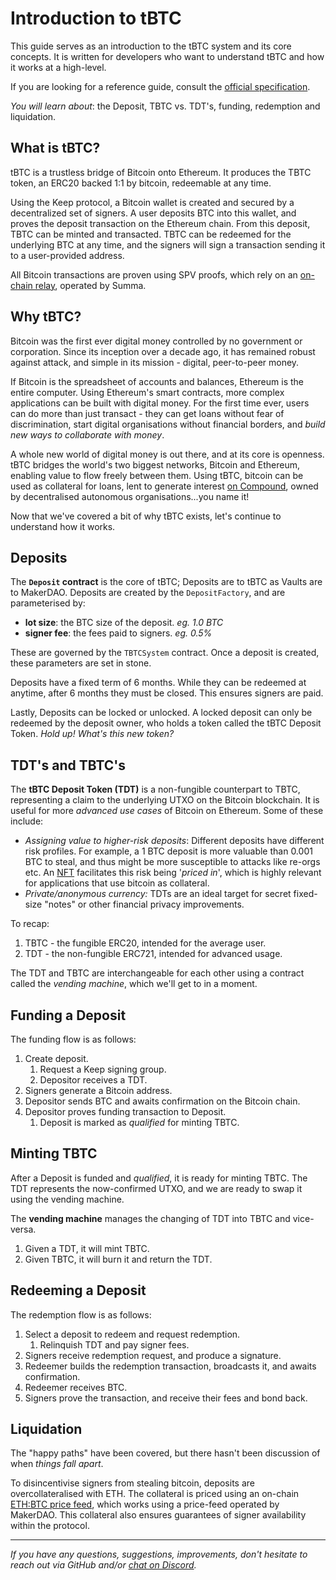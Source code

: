 # Introduction to tBTC

This guide serves as an introduction to the tBTC system and its core concepts. It is written for developers who want to understand tBTC and how it works at a high-level.

If you are looking for a reference guide, consult the [official specification](http://docs.keep.network/tbtc/).

*You will learn about*: the Deposit, TBTC vs. TDT's, funding, redemption and liquidation.

## What is tBTC?

tBTC is a trustless bridge of Bitcoin onto Ethereum. It produces the TBTC token, an ERC20 backed 1:1 by bitcoin, redeemable at any time. 

Using the Keep protocol, a Bitcoin wallet is created and secured by a decentralized set of signers. A user deposits BTC into this wallet, and proves the deposit transaction on the Ethereum chain. From this deposit, TBTC can be minted and transacted. TBTC can be redeemed for the underlying BTC at any time, and the signers will sign a transaction sending it to a user-provided address.

All Bitcoin transactions are proven using SPV proofs, which rely on an [on-chain relay](https://github.com/summa-tx/relays), operated by Summa.

## Why tBTC?

Bitcoin was the first ever digital money controlled by no government or corporation. Since its inception over a decade ago, it has remained robust against attack, and simple in its mission - digital, peer-to-peer money.

If Bitcoin is the spreadsheet of accounts and balances, Ethereum is the entire computer. Using Ethereum's smart contracts, more complex applications can be built with digital money. For the first time ever, users can do more than just transact - they can get loans without fear of discrimination, start digital organisations without financial borders, and *build new ways to collaborate with money*. 

A whole new world of digital money is out there, and at its core is openness. tBTC bridges the world's two biggest networks, Bitcoin and Ethereum, enabling value to flow freely between them. Using tBTC, bitcoin can be used as collateral for loans, lent to generate interest [on Compound](https://compound.finance/), owned by decentralised autonomous organisations...you name it!

Now that we've covered a bit of why tBTC exists, let's continue to understand how it works.

## Deposits 

The **`Deposit` contract** is the core of tBTC; Deposits are to tBTC as Vaults are to MakerDAO. Deposits are created by the `DepositFactory`, and are parameterised by:

* **lot size**: the BTC size of the deposit. *eg. 1.0 BTC*
* **signer fee**: the fees paid to signers. *eg. 0.5%*

These are governed by the `TBTCSystem` contract. Once a deposit is created, these parameters are set in stone.

Deposits have a fixed term of 6 months. While they can be redeemed at anytime, after 6 months they must be closed. This ensures signers are paid.

Lastly, Deposits can be locked or unlocked. A locked deposit can only be redeemed by the deposit owner, who holds a token called the tBTC Deposit Token. *Hold up! What's this new token?*

## TDT's and TBTC's

The **tBTC Deposit Token (TDT)** is a non-fungible counterpart to TBTC, representing a claim to the underlying UTXO on the Bitcoin blockchain. It is useful for more *advanced use cases* of Bitcoin on Ethereum. Some of these include:

* *Assigning value to higher-risk deposits*: Different deposits have different risk profiles. For example, a 1 BTC deposit is more valuable than 0.001 BTC to steal, and thus might be more susceptible to attacks like re-orgs etc. An [NFT](https://en.wikipedia.org/wiki/Non-fungible_token) facilitates this risk being '*priced in*', which is highly relevant for applications that use bitcoin as collateral.
* *Private/anonymous currency:* TDTs are an ideal target for secret fixed-size "notes" or other financial privacy improvements.

To recap:

1. TBTC - the fungible ERC20, intended for the average user.
2. TDT - the non-fungible ERC721, intended for advanced usage.

The TDT and TBTC are interchangeable for each other using a contract called the *vending machine*, which we'll get to in a moment. 

## Funding a Deposit

The funding flow is as follows:

1. Create deposit.
   1. Request a Keep signing group.
   2. Depositor receives a TDT.
2. Signers generate a Bitcoin address.
3. Depositor sends BTC and awaits confirmation on the Bitcoin chain.
4. Depositor proves funding transaction to Deposit.
   1. Deposit is marked as *qualified* for minting TBTC.

## Minting TBTC

After a Deposit is funded and *qualified*, it is ready for minting TBTC. The TDT represents the now-confirmed UTXO, and we are ready to swap it using the vending machine.

The **vending machine** manages the changing of TDT into TBTC and vice-versa. 

1. Given a TDT, it will mint TBTC.
2. Given TBTC, it will burn it and return the TDT.

## Redeeming a Deposit

The redemption flow is as follows:

1. Select a deposit to redeem and request redemption.
   1. Relinquish TDT and pay signer fees.
2. Signers receive redemption request, and produce a signature.
3. Redeemer builds the redemption transaction, broadcasts it, and awaits confirmation.
4. Redeemer receives BTC.
5. Signers prove the transaction, and receive their fees and bond back.

## Liquidation

The "happy paths" have been covered, but there hasn't been discussion of when *things fall apart*. 

To disincentivise signers from stealing bitcoin, deposits are overcollateralised with ETH. The collateral is priced using an on-chain [ETH:BTC price feed](https://github.com/keep-network/tbtc/blob/main/solidity/contracts/price-feed/SatWeiPriceFeed.sol), which works using a price-feed operated by MakerDAO. This collateral also ensures  guarantees of signer availability within the protocol.

---

*If you have any questions, suggestions, improvements, don't hesitate to reach out via GitHub and/or [chat on Discord](https://discord.gg/4R6RGFf).*
